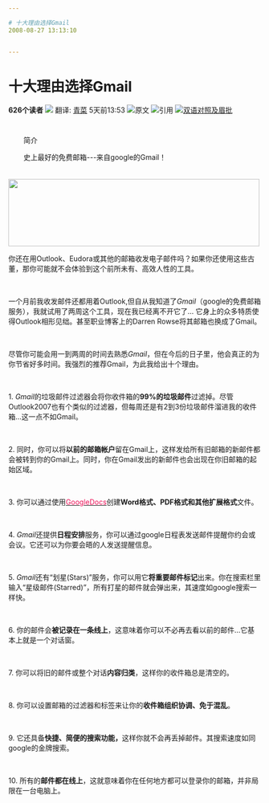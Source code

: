 ```yaml
---

# 十大理由选择Gmail
2008-08-27 13:13:10


---
```



<h1>十大理由选择Gmail</h1>    <p class="itemfrom"><b class="red">626个读者</b>    <img src="http://www.yeeyan.com/img/div.gif">    翻译: <a target=_blank href="http://www.yeeyan.com/space/show/31132">青菜</a>&nbsp;5天前13:53    <img src="http://www.yeeyan.com/img/div.gif">原文</a>    <img src="http://www.yeeyan.com/img/div.gif"><a target=_blank xx=showReferral('%E5%8D%81%E5%A4%A7%E7%90%86%E7%94%B1%E9%80%89%E6%8B%A9Gmail')">引用</a>    <img src="http://www.yeeyan.com/img/div.gif"><a target=_blank class="red" href="http://www.yeeyan.com/articles/view/31132/12709/dz">双语对照及眉批</a>  </p>
<div style="margin: 8px 15px 15px; padding: 12px 15px 5px;" class="dborder"><p class="bold">简介</p>
<p class="inner"> 史上最好的免费邮箱---来自google的Gmail！</p>
</div><div id="articlebody" class="itembody" style="padding: 0px;"><div id="article_body"><p><img style="vertical-align: middle;" src="http://justcreativedesign.com/wp-content/uploads/2008/08/gmail.gif" alt="" width="500" height="134"></p>
<p>你还在用Outlook、Eudora或其他的邮箱收发电子邮件吗？如果你还使用这些古董，那你可能就不会体验到这个前所未有、高效人性的工具。</p>
<p>&nbsp;</p>
<p>一个月前我收发邮件还都用着Outlook,但自从我知道了<em>Gmail</em></a>（google的免费邮箱服务），我就试用了两周这个工具，现在我已经离不开它了… 它身上的众多特质使得Outlook相形见绌。甚至职业博客上的Darren Rowse将其邮箱也换成了Gmail。</p>
<p>&nbsp;</p>
<p>尽管你可能会用一到两周的时间去熟悉<em>Gmail</em></a>，但在今后的日子里，他会真正的为你节省好多时间。我强烈的推荐Gmail，为此我给出十个理由。</p>
<p>&nbsp;</p>
<p>1. <em>Gmail</em></a>的垃圾邮件过滤器会将你收件箱的<strong>99%的垃圾邮件</strong>过滤掉。尽管Outlook2007也有个类似的过滤器，但每周还是有2到3份垃圾邮件溜进我的收件箱…这一点不如Gmail。</p>
<p>&nbsp;</p>
<p>2. 同时，你可以将<strong>以前的邮箱帐户</strong>留在Gmail上，这样发给所有旧邮箱的新邮件都会被转到你的Gmail上。同时，你在Gmail发出的新邮件也会出现在你旧邮箱的起始区域。</p>
<p>&nbsp;</p>
<p>3. 你可以通过使用<a target=_blank title="Google Docs" href="http://docs.google.com/"><span style="color: rgb(237, 20, 90);">GoogleDocs</span></a>创建<strong>Word格式、PDF格式和其他扩展格式</strong>文件。</p>
<p>&nbsp;</p>
<p>4. <em>Gmail</em></a>还提供<strong>日程安排</strong>服务，你可以通过google日程表发送邮件提醒你约会或会议。它还可以为你要会晤的人发送提醒信息。</p>
<p>&nbsp;</p>
<p>5. <em>Gmail</em></a>还有“划星(Stars)”服务，你可以用它<strong>将重要邮件标记</strong>出来。你在搜索栏里输入“星级邮件(Starred)”，所有打星的邮件就会弹出来，其速度如google搜索一样快。</p>
<p>&nbsp;</p>
<p>6.&nbsp;你的邮件会<strong>被记录在一条线上</strong>，这意味着你可以不必再去看以前的邮件…它基本上就是一个对话窗。</p>
<p>&nbsp;</p>
<p>7.&nbsp;你可以将旧的邮件或整个对话<strong>内容归类</strong>，这样你的收件箱总是清空的。</p>
<p>&nbsp;</p>
<p>8.&nbsp;你可以设置邮箱的过滤器和标签来让你的<strong>收件箱组织协调、免于混乱</strong>。</p>
<p>&nbsp;</p>
<p>9. 它还具备<strong>快捷、简便的搜索功能，</strong>这样你就不会再丢掉邮件。其搜索速度如同google的金牌搜索。</p>
<p>&nbsp;</p>
<p>10.&nbsp;所有的<strong>邮件都在线上</strong>，这就意味着你在任何地方都可以登录你的邮箱，并非局限在一台电脑上。</p>
</div></div>